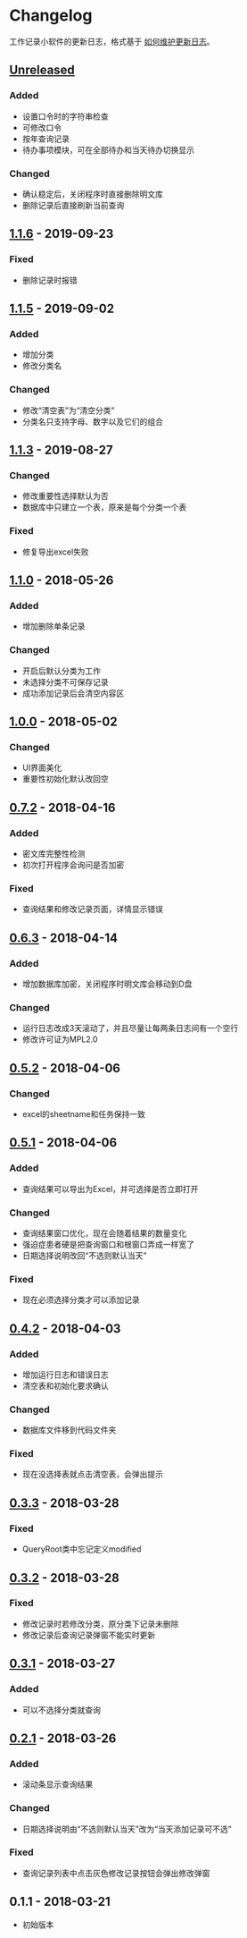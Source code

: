 # Changelog
工作记录小软件的更新日志，格式基于 [如何维护更新日志](https://keepachangelog.com/zh-CN/1.0.0/)。

## [Unreleased]
### Added
- 设置口令时的字符串检查
- 可修改口令
- 按年查询记录
- 待办事项模块，可在全部待办和当天待办切换显示
### Changed
- 确认稳定后，关闭程序时直接删除明文库
- 删除记录后直接刷新当前查询

## [1.1.6] - 2019-09-23
### Fixed
- 删除记录时报错

## [1.1.5] - 2019-09-02
### Added
- 增加分类
- 修改分类名
### Changed
- 修改“清空表”为“清空分类”
- 分类名只支持字母、数字以及它们的组合

## [1.1.3] - 2019-08-27
### Changed
- 修改重要性选择默认为否
- 数据库中只建立一个表，原来是每个分类一个表
### Fixed
- 修复导出excel失败

## [1.1.0] - 2018-05-26
### Added
- 增加删除单条记录
### Changed
- 开启后默认分类为工作
- 未选择分类不可保存记录
- 成功添加记录后会清空内容区

## [1.0.0] - 2018-05-02
### Changed
- UI界面美化
- 重要性初始化默认改回空

## [0.7.2] - 2018-04-16
### Added
- 密文库完整性检测
- 初次打开程序会询问是否加密
### Fixed
- 查询结果和修改记录页面，详情显示错误

## [0.6.3] - 2018-04-14
### Added
- 增加数据库加密，关闭程序时明文库会移动到D盘
### Changed
- 运行日志改成3天滚动了，并且尽量让每两条日志间有一个空行
- 修改许可证为MPL2.0

## [0.5.2] - 2018-04-06
### Changed
- excel的sheetname和任务保持一致

## [0.5.1] - 2018-04-06
### Added
- 查询结果可以导出为Excel，并可选择是否立即打开
### Changed
- 查询结果窗口优化，现在会随着结果的数量变化
- 强迫症患者硬是把查询窗口和根窗口弄成一样宽了
- 日期选择说明改回“不选则默认当天”
### Fixed
- 现在必须选择分类才可以添加记录

## [0.4.2] - 2018-04-03
### Added
- 增加运行日志和错误日志
- 清空表和初始化要求确认
### Changed
- 数据库文件移到代码文件夹
### Fixed
- 现在没选择表就点击清空表，会弹出提示

## [0.3.3] - 2018-03-28
### Fixed
- QueryRoot类中忘记定义modified

## [0.3.2] - 2018-03-28
### Fixed
- 修改记录时若修改分类，原分类下记录未删除
- 修改记录后查询记录弹窗不能实时更新

## [0.3.1] - 2018-03-27
### Added
- 可以不选择分类就查询

## [0.2.1] - 2018-03-26
### Added
- 滚动条显示查询结果

### Changed
- 日期选择说明由“不选则默认当天”改为“当天添加记录可不选”

### Fixed
- 查询记录列表中点击灰色修改记录按钮会弹出修改弹窗

## 0.1.1 - 2018-03-21
- 初始版本

[Unreleased]: https://github.com/WolfWW/python-work-diary/compare/v1.1.6...HEAD
[1.1.6]: https://github.com/WolfWW/python-work-diary/compare/v1.1.5...v1.1.6
[1.1.5]: https://github.com/WolfWW/python-work-diary/compare/v1.1.3...v1.1.5
[1.1.3]: https://github.com/WolfWW/python-work-diary/compare/v1.1.1...v1.1.3
[1.1.1]: https://github.com/WolfWW/python-work-diary/compare/v1.1.0...v1.1.1
[1.1.0]: https://github.com/WolfWW/python-work-diary/compare/v1.0.0...v1.1.0
[1.0.0]: https://github.com/WolfWW/python-work-diary/compare/v0.7.2...v1.0.0
[0.7.2]: https://github.com/WolfWW/python-work-diary/compare/v0.6.3...v0.7.2
[0.6.3]: https://github.com/WolfWW/python-work-diary/compare/v0.5.2...v0.6.3
[0.5.2]: https://github.com/WolfWW/python-work-diary/compare/v0.5.1...v0.5.2
[0.5.1]: https://github.com/WolfWW/python-work-diary/compare/v0.4.2...v0.5.1
[0.4.2]: https://github.com/WolfWW/python-work-diary/compare/v0.3.3...v0.4.2
[0.3.3]: https://github.com/WolfWW/python-work-diary/compare/v0.3.2...v0.3.3
[0.3.2]: https://github.com/WolfWW/python-work-diary/compare/v0.3.1...v0.3.2
[0.3.1]: https://github.com/WolfWW/python-work-diary/compare/v0.2.1...v0.3.1
[0.2.1]: https://github.com/WolfWW/python-work-diary/compare/v0.1.1...v0.2.1